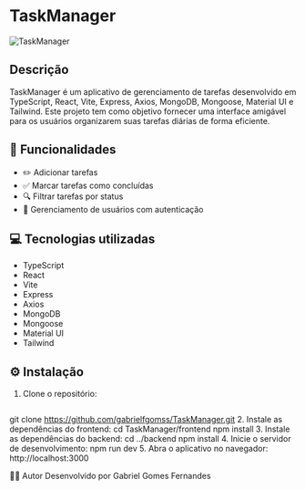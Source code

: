 # TaskManager

![TaskManager](https://github.com/gabrielfgomss/TaskManager/blob/main/taskmanager.png)

## Descrição

TaskManager é um aplicativo de gerenciamento de tarefas desenvolvido em TypeScript, React, Vite, Express, Axios, MongoDB, Mongoose, Material UI e Tailwind. Este projeto tem como objetivo fornecer uma interface amigável para os usuários organizarem suas tarefas diárias de forma eficiente.

## 🚀 Funcionalidades

- ✏️ Adicionar tarefas
- ✅ Marcar tarefas como concluídas
- 🔍 Filtrar tarefas por status
- 👥 Gerenciamento de usuários com autenticação

## 💻 Tecnologias utilizadas

- TypeScript
- React
- Vite
- Express
- Axios
- MongoDB
- Mongoose
- Material UI
- Tailwind

## ⚙️ Instalação

1. Clone o repositório:
   ```bash
  git clone https://github.com/gabrielfgomss/TaskManager.git
2. Instale as dependências do frontend:
  cd TaskManager/frontend
  npm install
3. Instale as dependências do backend:
  cd ../backend
  npm install
4. Inicie o servidor de desenvolvimento:
  npm run dev
5. Abra o aplicativo no navegador:
  http://localhost:3000

👨‍💻 Autor
Desenvolvido por Gabriel Gomes Fernandes
